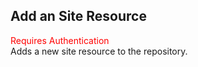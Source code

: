 ## Add an Site Resource
<span style="color:red">Requires Authentication</span>     
Adds a new  site resource to the repository.
